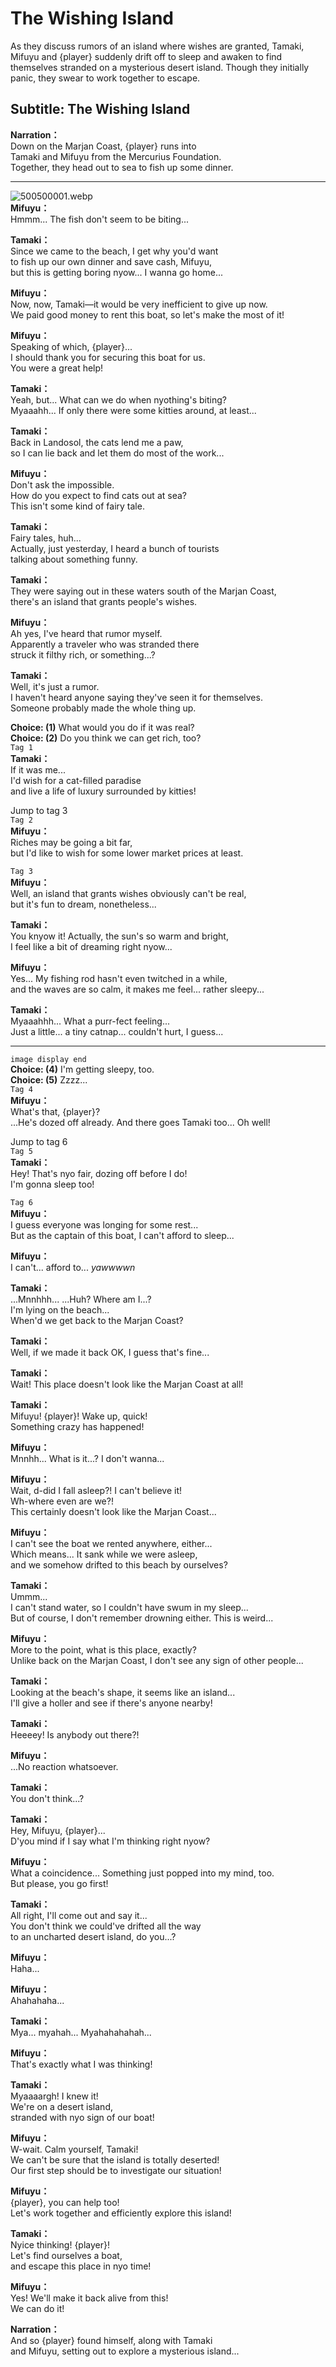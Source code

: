 # The Wishing Island
As they discuss rumors of an island where wishes are granted, Tamaki, Mifuyu and {player} suddenly drift off to sleep and awaken to find themselves stranded on a mysterious desert island. Though they initially panic, they swear to work together to escape.
  
## Subtitle: The Wishing Island
  
**Narration：**  
Down on the Marjan Coast, {player} runs into  
Tamaki and Mifuyu from the Mercurius Foundation.  
Together, they head out to sea to fish up some dinner.  
  

---  
  
![500500001.webp](https://redive.estertion.win/card/story/500500001.webp)  
**Mifuyu：**  
Hmmm... The fish don't seem to be biting...  
  
**Tamaki：**  
Since we came to the beach, I get why you'd want  
to fish up our own dinner and save cash, Mifuyu,  
but this is getting boring nyow... I wanna go home...  
  
**Mifuyu：**  
Now, now, Tamaki—it would be very inefficient to give up now.  
We paid good money to rent this boat, so let's make the most of it!  
  
**Mifuyu：**  
Speaking of which, {player}...  
I should thank you for securing this boat for us.  
You were a great help!  
  
**Tamaki：**  
Yeah, but... What can we do when nyothing's biting?  
Myaaahh... If only there were some kitties around, at least...  
  
**Tamaki：**  
Back in Landosol, the cats lend me a paw,  
so I can lie back and let them do most of the work...  
  
**Mifuyu：**  
Don't ask the impossible.  
How do you expect to find cats out at sea?  
This isn't some kind of fairy tale.  
  
**Tamaki：**  
Fairy tales, huh...  
Actually, just yesterday, I heard a bunch of tourists  
talking about something funny.  
  
**Tamaki：**  
They were saying out in these waters south of the Marjan Coast,  
there's an island that grants people's wishes.  
  
**Mifuyu：**  
Ah yes, I've heard that rumor myself.  
Apparently a traveler who was stranded there  
struck it filthy rich, or something...?  
  
**Tamaki：**  
Well, it's just a rumor.  
I haven't heard anyone saying they've seen it for themselves.  
Someone probably made the whole thing up.  
  
**Choice: (1)**  What would you do if it was real?  
**Choice: (2)**  Do you think we can get rich, too?  
`Tag 1`  
**Tamaki：**  
If it was me...  
 I'd wish for a cat-filled paradise  
and live a life of luxury surrounded by kitties!  
  
Jump to tag 3  
`Tag 2`  
**Mifuyu：**  
Riches may be going a bit far,  
but I'd like to wish for some lower market prices at least.  
  
`Tag 3`  
**Mifuyu：**  
Well, an island that grants wishes obviously can't be real,  
but it's fun to dream, nonetheless...  
  
**Tamaki：**  
You knyow it! Actually, the sun's so warm and bright,  
I feel like a bit of dreaming right nyow...  
  
**Mifuyu：**  
Yes... My fishing rod hasn't even twitched in a while,  
and the waves are so calm, it makes me feel... rather sleepy...  
  
**Tamaki：**  
Myaaahhh... What a purr-fect feeling...  
Just a little... a tiny catnap... couldn't hurt, I guess...  
  

---  
  
`image display end`  
**Choice: (4)**  I'm getting sleepy, too.  
**Choice: (5)**  Zzzz...  
`Tag 4`  
**Mifuyu：**  
What's that, {player}?  
...He's dozed off already. And there goes Tamaki too... Oh well!  
  
Jump to tag 6  
`Tag 5`  
**Tamaki：**  
Hey! That's nyo fair, dozing off before I do!  
I'm gonna sleep too!  
  
`Tag 6`  
**Mifuyu：**  
I guess everyone was longing for some rest...  
But as the captain of this boat, I can't afford to sleep...  
  
**Mifuyu：**  
I can't... afford to... *yawwwwn*  
  
**Tamaki：**  
...Mnnhhh... ...Huh? Where am I...?  
I'm lying on the beach...  
When'd we get back to the Marjan Coast?  
  
**Tamaki：**  
Well, if we made it back OK, I guess that's fine...  
  
**Tamaki：**  
Wait! This place doesn't look like the Marjan Coast at all!  
  
**Tamaki：**  
Mifuyu! {player}! Wake up, quick!  
Something crazy has happened!  
  
**Mifuyu：**  
Mnnhh... What is it...? I don't wanna...  
  
**Mifuyu：**  
Wait, d-did I fall asleep?! I can't believe it!  
Wh-where even are we?!  
This certainly doesn't look like the Marjan Coast...  
  
**Mifuyu：**  
I can't see the boat we rented anywhere, either...  
Which means... It sank while we were asleep,  
and we somehow drifted to this beach by ourselves?  
  
**Tamaki：**  
Ummm...  
I can't stand water, so I couldn't have swum in my sleep...  
But of course, I don't remember drowning either. This is weird...  
  
**Mifuyu：**  
More to the point, what is this place, exactly?  
Unlike back on the Marjan Coast, I don't see any sign of other people...  
  
**Tamaki：**  
Looking at the beach's shape, it seems like an island...  
I'll give a holler and see if there's anyone nearby!  
  
**Tamaki：**  
Heeeey! Is anybody out there?!  
  
**Mifuyu：**  
...No reaction whatsoever.  
  
**Tamaki：**  
You don't think...?  
  
**Tamaki：**  
Hey, Mifuyu, {player}...  
D'you mind if I say what I'm thinking right nyow?  
  
**Mifuyu：**  
What a coincidence... Something just popped into my mind, too.  
But please, you go first!  
  
**Tamaki：**  
All right, I'll come out and say it...  
You don't think we could've drifted all the way  
to an uncharted desert island, do you...?  
  
**Mifuyu：**  
Haha...  
  
**Mifuyu：**  
Ahahahaha...  
  
**Tamaki：**  
Mya... myahah... Myahahahahah...  
  
**Mifuyu：**  
That's exactly what I was thinking!  
  
**Tamaki：**  
Myaaaargh! I knew it!  
We're on a desert island,  
stranded with nyo sign of our boat!  
  
**Mifuyu：**  
W-wait. Calm yourself, Tamaki!  
We can't be sure that the island is totally deserted!  
Our first step should be to investigate our situation!  
  
**Mifuyu：**  
{player}, you can help too!  
Let's work together and efficiently explore this island!  
  
**Tamaki：**  
Nyice thinking! {player}!  
Let's find ourselves a boat,  
 and escape this place in nyo time!  
  
**Mifuyu：**  
Yes! We'll make it back alive from this!  
We can do it!  
  
**Narration：**  
And so {player} found himself, along with Tamaki  
and Mifuyu, setting out to explore a mysterious island...  
